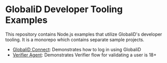 # GlobaliD Developer Tooling Examples

This repository contains Node.js examples that utilize GlobaliD's developer tooling. It is a monorepo which contains separate sample projects.

- [GlobaliD Connect](./globalid-connect): Demonstrates how to log in using GlobaliD
- [Verifier Agent](./verifier-agent): Demonstrates Verifier flow for validating a user is 18+
